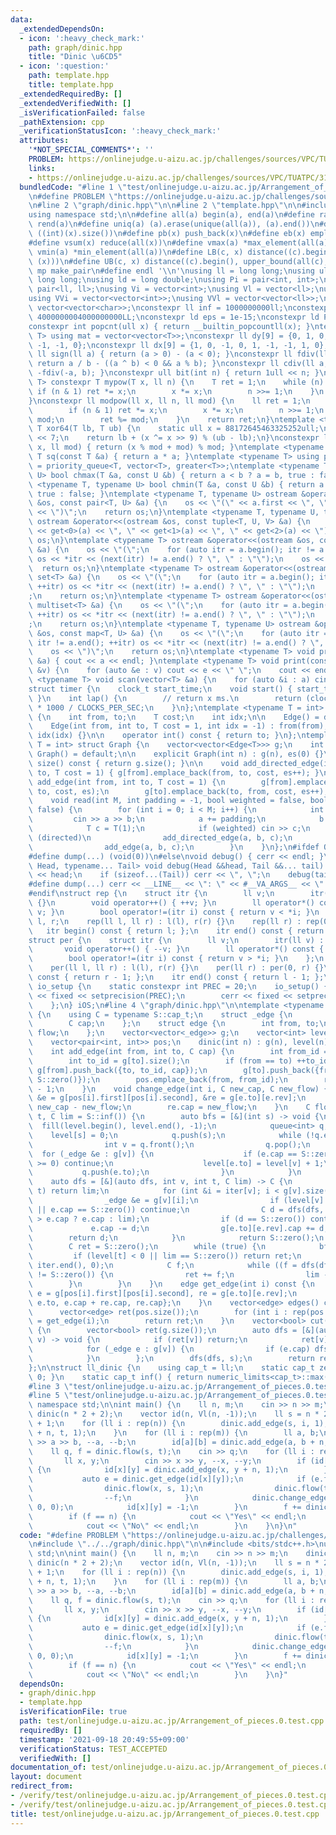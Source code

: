 ```yaml
---
data:
  _extendedDependsOn:
  - icon: ':heavy_check_mark:'
    path: graph/dinic.hpp
    title: "Dinic \u6CD5"
  - icon: ':question:'
    path: template.hpp
    title: template.hpp
  _extendedRequiredBy: []
  _extendedVerifiedWith: []
  _isVerificationFailed: false
  _pathExtension: cpp
  _verificationStatusIcon: ':heavy_check_mark:'
  attributes:
    '*NOT_SPECIAL_COMMENTS*': ''
    PROBLEM: https://onlinejudge.u-aizu.ac.jp/challenges/sources/VPC/TUATPC/3198
    links:
    - https://onlinejudge.u-aizu.ac.jp/challenges/sources/VPC/TUATPC/3198
  bundledCode: "#line 1 \"test/onlinejudge.u-aizu.ac.jp/Arrangement_of_pieces.0.test.cpp\"\
    \n#define PROBLEM \"https://onlinejudge.u-aizu.ac.jp/challenges/sources/VPC/TUATPC/3198\"\
    \n#line 2 \"graph/dinic.hpp\"\n\n#line 2 \"template.hpp\"\n\n#include <bits/stdc++.h>\n\
    using namespace std;\n\n#define all(a) begin(a), end(a)\n#define rall(a) rbegin(a),\
    \ rend(a)\n#define uniq(a) (a).erase(unique(all(a)), (a).end())\n#define SZ(x)\
    \ ((int)(x).size())\n#define pb(x) push_back(x)\n#define eb(x) emplace_back(x)\n\
    #define vsum(x) reduce(all(x))\n#define vmax(a) *max_element(all(a))\n#define\
    \ vmin(a) *min_element(all(a))\n#define LB(c, x) distance((c).begin(), lower_bound(all(c),\
    \ (x)))\n#define UB(c, x) distance((c).begin(), upper_bound(all(c), (x)))\n#define\
    \ mp make_pair\n#define endl '\\n'\nusing ll = long long;\nusing ull = unsigned\
    \ long long;\nusing ld = long double;\nusing Pi = pair<int, int>;\nusing Pl =\
    \ pair<ll, ll>;\nusing Vi = vector<int>;\nusing Vl = vector<ll>;\nusing Vc = vector<char>;\n\
    using VVi = vector<vector<int>>;\nusing VVl = vector<vector<ll>>;\nusing VVc =\
    \ vector<vector<char>>;\nconstexpr ll inf = 1000000000ll;\nconstexpr ll INF =\
    \ 4000000004000000000LL;\nconstexpr ld eps = 1e-15;\nconstexpr ld PI = 3.141592653589793;\n\
    constexpr int popcnt(ull x) { return __builtin_popcountll(x); }\ntemplate <typename\
    \ T> using mat = vector<vector<T>>;\nconstexpr ll dy[9] = {0, 1, 0, -1, 1, 1,\
    \ -1, -1, 0};\nconstexpr ll dx[9] = {1, 0, -1, 0, 1, -1, -1, 1, 0};\nconstexpr\
    \ ll sign(ll a) { return (a > 0) - (a < 0); }\nconstexpr ll fdiv(ll a, ll b) {\
    \ return a / b - ((a ^ b) < 0 && a % b); }\nconstexpr ll cdiv(ll a, ll b) { return\
    \ -fdiv(-a, b); }\nconstexpr ull bit(int n) { return 1ull << n; }\ntemplate <typename\
    \ T> constexpr T mypow(T x, ll n) {\n    T ret = 1;\n    while (n) {\n       \
    \ if (n & 1) ret *= x;\n        x *= x;\n        n >>= 1;\n    }\n    return ret;\n\
    }\nconstexpr ll modpow(ll x, ll n, ll mod) {\n    ll ret = 1;\n    while (n) {\n\
    \        if (n & 1) ret *= x;\n        x *= x;\n        n >>= 1;\n        x %=\
    \ mod;\n        ret %= mod;\n    }\n    return ret;\n}\ntemplate <typename T>\
    \ T xor64(T lb, T ub) {\n    static ull x = 88172645463325252ull;\n    x ^= x\
    \ << 7;\n    return lb + (x ^= x >> 9) % (ub - lb);\n}\nconstexpr ll safemod(ll\
    \ x, ll mod) { return (x % mod + mod) % mod; }\ntemplate <typename T> constexpr\
    \ T sq(const T &a) { return a * a; }\ntemplate <typename T> using priority_queue_rev\
    \ = priority_queue<T, vector<T>, greater<T>>;\ntemplate <typename T, typename\
    \ U> bool chmax(T &a, const U &b) { return a < b ? a = b, true : false; }\ntemplate\
    \ <typename T, typename U> bool chmin(T &a, const U &b) { return a > b ? a = b,\
    \ true : false; }\ntemplate <typename T, typename U> ostream &operator<<(ostream\
    \ &os, const pair<T, U> &a) {\n    os << \"(\" << a.first << \", \" << a.second\
    \ << \")\";\n    return os;\n}\ntemplate <typename T, typename U, typename V>\
    \ ostream &operator<<(ostream &os, const tuple<T, U, V> &a) {\n    os << \"(\"\
    \ << get<0>(a) << \", \" << get<1>(a) << \", \" << get<2>(a) << \")\";\n    return\
    \ os;\n}\ntemplate <typename T> ostream &operator<<(ostream &os, const vector<T>\
    \ &a) {\n    os << \"(\";\n    for (auto itr = a.begin(); itr != a.end(); ++itr)\
    \ os << *itr << (next(itr) != a.end() ? \", \" : \"\");\n    os << \")\";\n  \
    \  return os;\n}\ntemplate <typename T> ostream &operator<<(ostream &os, const\
    \ set<T> &a) {\n    os << \"(\";\n    for (auto itr = a.begin(); itr != a.end();\
    \ ++itr) os << *itr << (next(itr) != a.end() ? \", \" : \"\");\n    os << \")\"\
    ;\n    return os;\n}\ntemplate <typename T> ostream &operator<<(ostream &os, const\
    \ multiset<T> &a) {\n    os << \"(\";\n    for (auto itr = a.begin(); itr != a.end();\
    \ ++itr) os << *itr << (next(itr) != a.end() ? \", \" : \"\");\n    os << \")\"\
    ;\n    return os;\n}\ntemplate <typename T, typename U> ostream &operator<<(ostream\
    \ &os, const map<T, U> &a) {\n    os << \"(\";\n    for (auto itr = a.begin();\
    \ itr != a.end(); ++itr) os << *itr << (next(itr) != a.end() ? \", \" : \"\");\n\
    \    os << \")\";\n    return os;\n}\ntemplate <typename T> void print(const T\
    \ &a) { cout << a << endl; }\ntemplate <typename T> void print(const vector<T>\
    \ &v) {\n    for (auto &e : v) cout << e << \" \";\n    cout << endl;\n}\ntemplate\
    \ <typename T> void scan(vector<T> &a) {\n    for (auto &i : a) cin >> i;\n}\n\
    struct timer {\n    clock_t start_time;\n    void start() { start_time = clock();\
    \ }\n    int lap() {\n        // return x ms.\n        return (clock() - start_time)\
    \ * 1000 / CLOCKS_PER_SEC;\n    }\n};\ntemplate <typename T = int> struct Edge\
    \ {\n    int from, to;\n    T cost;\n    int idx;\n\n    Edge() = default;\n\n\
    \    Edge(int from, int to, T cost = 1, int idx = -1) : from(from), to(to), cost(cost),\
    \ idx(idx) {}\n\n    operator int() const { return to; }\n};\ntemplate <typename\
    \ T = int> struct Graph {\n    vector<vector<Edge<T>>> g;\n    int es;\n\n   \
    \ Graph() = default;\n\n    explicit Graph(int n) : g(n), es(0) {}\n\n    size_t\
    \ size() const { return g.size(); }\n\n    void add_directed_edge(int from, int\
    \ to, T cost = 1) { g[from].emplace_back(from, to, cost, es++); }\n\n    void\
    \ add_edge(int from, int to, T cost = 1) {\n        g[from].emplace_back(from,\
    \ to, cost, es);\n        g[to].emplace_back(to, from, cost, es++);\n    }\n\n\
    \    void read(int M, int padding = -1, bool weighted = false, bool directed =\
    \ false) {\n        for (int i = 0; i < M; i++) {\n            int a, b;\n   \
    \         cin >> a >> b;\n            a += padding;\n            b += padding;\n\
    \            T c = T(1);\n            if (weighted) cin >> c;\n            if\
    \ (directed)\n                add_directed_edge(a, b, c);\n            else\n\
    \                add_edge(a, b, c);\n        }\n    }\n};\n#ifdef ONLINE_JUDGE\n\
    #define dump(...) (void(0))\n#else\nvoid debug() { cerr << endl; }\ntemplate <typename\
    \ Head, typename... Tail> void debug(Head &&head, Tail &&... tail) {\n    cerr\
    \ << head;\n    if (sizeof...(Tail)) cerr << \", \";\n    debug(tail...);\n}\n\
    #define dump(...) cerr << __LINE__ << \": \" << #__VA_ARGS__ << \" = \", debug(__VA_ARGS__)\n\
    #endif\nstruct rep {\n    struct itr {\n        ll v;\n        itr(ll v) : v(v)\
    \ {}\n        void operator++() { ++v; }\n        ll operator*() const { return\
    \ v; }\n        bool operator!=(itr i) const { return v < *i; }\n    };\n    ll\
    \ l, r;\n    rep(ll l, ll r) : l(l), r(r) {}\n    rep(ll r) : rep(0, r) {}\n \
    \   itr begin() const { return l; };\n    itr end() const { return r; };\n};\n\
    struct per {\n    struct itr {\n        ll v;\n        itr(ll v) : v(v) {}\n \
    \       void operator++() { --v; }\n        ll operator*() const { return v; }\n\
    \        bool operator!=(itr i) const { return v > *i; }\n    };\n    ll l, r;\n\
    \    per(ll l, ll r) : l(l), r(r) {}\n    per(ll r) : per(0, r) {}\n    itr begin()\
    \ const { return r - 1; };\n    itr end() const { return l - 1; };\n};\nstruct\
    \ io_setup {\n    static constexpr int PREC = 20;\n    io_setup() {\n        cout\
    \ << fixed << setprecision(PREC);\n        cerr << fixed << setprecision(PREC);\n\
    \    };\n} iOS;\n#line 4 \"graph/dinic.hpp\"\n\ntemplate <typename S> struct dinic\
    \ {\n    using C = typename S::cap_t;\n    struct _edge {\n        int to, rev;\n\
    \        C cap;\n    };\n    struct edge {\n        int from, to;\n        C cap,\
    \ flow;\n    };\n    vector<vector<_edge>> g;\n    vector<int> level, iter;\n\
    \    vector<pair<int, int>> pos;\n    dinic(int n) : g(n), level(n), iter(n) {}\n\
    \    int add_edge(int from, int to, C cap) {\n        int from_id = g[from].size();\n\
    \        int to_id = g[to].size();\n        if (from == to) ++to_id;\n       \
    \ g[from].push_back({to, to_id, cap});\n        g[to].push_back({from, from_id,\
    \ S::zero()});\n        pos.emplace_back(from, from_id);\n        return pos.size()\
    \ - 1;\n    }\n    void change_edge(int i, C new_cap, C new_flow) {\n        _edge\
    \ &e = g[pos[i].first][pos[i].second], &re = g[e.to][e.rev];\n        e.cap =\
    \ new_cap - new_flow;\n        re.cap = new_flow;\n    }\n    C flow(int s, int\
    \ t, C lim = S::inf()) {\n        auto bfs = [&](int s) -> void {\n          \
    \  fill(level.begin(), level.end(), -1);\n            queue<int> q;\n        \
    \    level[s] = 0;\n            q.push(s);\n            while (!q.empty()) {\n\
    \                int v = q.front();\n                q.pop();\n              \
    \  for (_edge &e : g[v]) {\n                    if (e.cap == S::zero() || level[e.to]\
    \ >= 0) continue;\n                    level[e.to] = level[v] + 1;\n         \
    \           q.push(e.to);\n                }\n            }\n        };\n    \
    \    auto dfs = [&](auto dfs, int v, int t, C lim) -> C {\n            if (v ==\
    \ t) return lim;\n            for (int &i = iter[v]; i < g[v].size(); ++i) {\n\
    \                _edge &e = g[v][i];\n                if (level[v] >= level[e.to]\
    \ || e.cap == S::zero()) continue;\n                C d = dfs(dfs, e.to, t, lim\
    \ > e.cap ? e.cap : lim);\n                if (d == S::zero()) continue;\n   \
    \             e.cap -= d;\n                g[e.to][e.rev].cap += d;\n        \
    \        return d;\n            }\n            return S::zero();\n        };\n\
    \        C ret = S::zero();\n        while (true) {\n            bfs(s);\n   \
    \         if (level[t] < 0 || lim == S::zero()) return ret;\n            fill(iter.begin(),\
    \ iter.end(), 0);\n            C f;\n            while ((f = dfs(dfs, s, t, lim))\
    \ != S::zero()) {\n                ret += f;\n                lim -= f;\n    \
    \        }\n        }\n    }\n    edge get_edge(int i) const {\n        _edge\
    \ e = g[pos[i].first][pos[i].second], re = g[e.to][e.rev];\n        return {pos[i].first,\
    \ e.to, e.cap + re.cap, re.cap};\n    }\n    vector<edge> edges() const {\n  \
    \      vector<edge> ret(pos.size());\n        for (int i : rep(pos.size())) ret[i]\
    \ = get_edge(i);\n        return ret;\n    }\n    vector<bool> cut(int s) const\
    \ {\n        vector<bool> ret(g.size());\n        auto dfs = [&](auto dfs, int\
    \ v) -> void {\n            if (ret[v]) return;\n            ret[v] = true;\n\
    \            for (_edge e : g[v]) {\n                if (e.cap) dfs(dfs, e.to);\n\
    \            }\n        };\n        dfs(dfs, s);\n        return ret;\n    }\n\
    };\n\nstruct ll_dinic {\n    using cap_t = ll;\n    static cap_t zero() { return\
    \ 0; }\n    static cap_t inf() { return numeric_limits<cap_t>::max(); }\n};\n\
    #line 3 \"test/onlinejudge.u-aizu.ac.jp/Arrangement_of_pieces.0.test.cpp\"\n\n\
    #line 5 \"test/onlinejudge.u-aizu.ac.jp/Arrangement_of_pieces.0.test.cpp\"\nusing\
    \ namespace std;\n\nint main() {\n    ll n, m;\n    cin >> n >> m;\n    dinic<ll_dinic>\
    \ dinic(n * 2 + 2);\n    vector id(n, Vl(n, -1));\n    ll s = n * 2, t = n * 2\
    \ + 1;\n    for (ll i : rep(n)) {\n        dinic.add_edge(s, i, 1);\n        dinic.add_edge(i\
    \ + n, t, 1);\n    }\n    for (ll i : rep(m)) {\n        ll a, b;\n        cin\
    \ >> a >> b, --a, --b;\n        id[a][b] = dinic.add_edge(a, b + n, 1);\n    }\n\
    \    ll q, f = dinic.flow(s, t);\n    cin >> q;\n    for (ll i : rep(q)) {\n \
    \       ll x, y;\n        cin >> x >> y, --x, --y;\n        if (id[x][y] == -1)\
    \ {\n            id[x][y] = dinic.add_edge(x, y + n, 1);\n        } else {\n \
    \           auto e = dinic.get_edge(id[x][y]);\n            if (e.flow > 0) {\n\
    \                dinic.flow(x, s, 1);\n                dinic.flow(t, y + n, 1);\n\
    \                --f;\n            }\n            dinic.change_edge(id[x][y],\
    \ 0, 0);\n            id[x][y] = -1;\n        }\n        f += dinic.flow(s, t);\n\
    \        if (f == n) {\n            cout << \"Yes\" << endl;\n        } else {\n\
    \            cout << \"No\" << endl;\n        }\n    }\n}\n"
  code: "#define PROBLEM \"https://onlinejudge.u-aizu.ac.jp/challenges/sources/VPC/TUATPC/3198\"\
    \n#include \"../../graph/dinic.hpp\"\n\n#include <bits/stdc++.h>\nusing namespace\
    \ std;\n\nint main() {\n    ll n, m;\n    cin >> n >> m;\n    dinic<ll_dinic>\
    \ dinic(n * 2 + 2);\n    vector id(n, Vl(n, -1));\n    ll s = n * 2, t = n * 2\
    \ + 1;\n    for (ll i : rep(n)) {\n        dinic.add_edge(s, i, 1);\n        dinic.add_edge(i\
    \ + n, t, 1);\n    }\n    for (ll i : rep(m)) {\n        ll a, b;\n        cin\
    \ >> a >> b, --a, --b;\n        id[a][b] = dinic.add_edge(a, b + n, 1);\n    }\n\
    \    ll q, f = dinic.flow(s, t);\n    cin >> q;\n    for (ll i : rep(q)) {\n \
    \       ll x, y;\n        cin >> x >> y, --x, --y;\n        if (id[x][y] == -1)\
    \ {\n            id[x][y] = dinic.add_edge(x, y + n, 1);\n        } else {\n \
    \           auto e = dinic.get_edge(id[x][y]);\n            if (e.flow > 0) {\n\
    \                dinic.flow(x, s, 1);\n                dinic.flow(t, y + n, 1);\n\
    \                --f;\n            }\n            dinic.change_edge(id[x][y],\
    \ 0, 0);\n            id[x][y] = -1;\n        }\n        f += dinic.flow(s, t);\n\
    \        if (f == n) {\n            cout << \"Yes\" << endl;\n        } else {\n\
    \            cout << \"No\" << endl;\n        }\n    }\n}"
  dependsOn:
  - graph/dinic.hpp
  - template.hpp
  isVerificationFile: true
  path: test/onlinejudge.u-aizu.ac.jp/Arrangement_of_pieces.0.test.cpp
  requiredBy: []
  timestamp: '2021-09-18 20:49:55+09:00'
  verificationStatus: TEST_ACCEPTED
  verifiedWith: []
documentation_of: test/onlinejudge.u-aizu.ac.jp/Arrangement_of_pieces.0.test.cpp
layout: document
redirect_from:
- /verify/test/onlinejudge.u-aizu.ac.jp/Arrangement_of_pieces.0.test.cpp
- /verify/test/onlinejudge.u-aizu.ac.jp/Arrangement_of_pieces.0.test.cpp.html
title: test/onlinejudge.u-aizu.ac.jp/Arrangement_of_pieces.0.test.cpp
---
```

